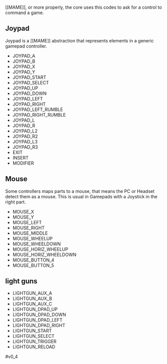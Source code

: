 [[MAME]], or more properly, the core uses this codes to ask for a control to command a game.

## Joypad

Joypad is a [[MAME]] abstraction that represents elements in a generic gamepad controller.
- JOYPAD_A
- JOYPAD_B
- JOYPAD_X
- JOYPAD_Y
- JOYPAD_START
- JOYPAD_SELECT
- JOYPAD_UP
- JOYPAD_DOWN
- JOYPAD_LEFT
- JOYPAD_RIGHT
- JOYPAD_LEFT_RUMBLE
- JOYPAD_RIGHT_RUMBLE
- JOYPAD_L
- JOYPAD_R
- JOYPAD_L2
- JOYPAD_R2
- JOYPAD_L3
- JOYPAD_R3
- EXIT
- INSERT
- MODIFIER


## Mouse

Some controllers maps parts to a mouse, that means the PC or Headset detect them as a mouse. This is usual in Gamepads with a Joystick in the right part.

- MOUSE_X
- MOUSE_Y
- MOUSE_LEFT
- MOUSE_RIGHT
- MOUSE_MIDDLE
- MOUSE_WHEELUP
- MOUSE_WHEELDOWN
- MOUSE_HORIZ_WHEELUP
- MOUSE_HORIZ_WHEELDOWN
- MOUSE_BUTTON_4
- MOUSE_BUTTON_5

## light guns


- LIGHTGUN_AUX_A
- LIGHTGUN_AUX_B
- LIGHTGUN_AUX_C
- LIGHTGUN_DPAD_UP
- LIGHTGUN_DPAD_DOWN
- LIGHTGUN_DPAD_LEFT
- LIGHTGUN_DPAD_RIGHT
- LIGHTGUN_START
- LIGHTGUN_SELECT
- LIGHTGUN_TRIGGER
- LIGHTGUN_RELOAD

#v0_4 